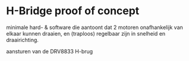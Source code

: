 # H-Bridge proof of concept

minimale hard- & software die aantoont dat 2 motoren onafhankelijk van elkaar kunnen draaien, en (traploos) regelbaar zijn in snelheid en draairichting.

aansturen van de DRV8833 H-brug 

